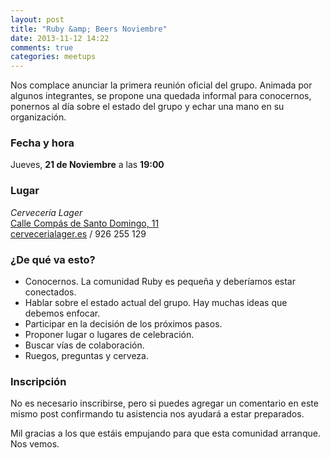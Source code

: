 ```yaml
---
layout: post
title: "Ruby &amp; Beers Noviembre"
date: 2013-11-12 14:22
comments: true
categories: meetups
---
```


Nos complace anunciar la primera reunión oficial del grupo. Animada por
algunos integrantes, se propone una quedada informal para conocernos,
ponernos al día sobre el estado del grupo y echar una mano en su
organización.

### Fecha y hora

Jueves, **21 de Noviembre** a las **19:00**

### Lugar

*Cervecería Lager*  
[Calle Compás de Santo Domingo, 11](http://goo.gl/maps/Ihbgh)  
[cervecerialager.es](http://www.cervecerialager.es/) / 926 255 129 

<!-- more -->

### ¿De qué va esto?

* Conocernos. La comunidad Ruby es pequeña y deberíamos estar conectados.
* Hablar sobre el estado actual del grupo. Hay muchas ideas que debemos enfocar.
* Participar en la decisión de los próximos pasos.
* Proponer lugar o lugares de celebración.
* Buscar vías de colaboración.
* Ruegos, preguntas y cerveza.

### Inscripción

No es necesario inscribirse, pero si puedes agregar un comentario en
este mismo post confirmando tu asistencia nos ayudará a estar
preparados.

Mil gracias a los que estáis empujando para que esta comunidad arranque.
Nos vemos.
